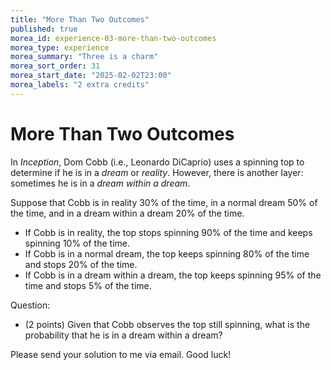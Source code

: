 ```yaml
---
title: "More Than Two Outcomes"
published: true
morea_id: experience-03-more-than-two-outcomes
morea_type: experience
morea_summary: "Three is a charm"
morea_sort_order: 31
morea_start_date: "2025-02-02T23:00"
morea_labels: "2 extra credits"
---
```


# More Than Two Outcomes

In *Inception*, Dom Cobb (i.e., Leonardo DiCaprio) uses a spinning top to determine if he is in a *dream* or *reality*. However, there is another layer: sometimes he is in a *dream within a dream*.

Suppose that Cobb is in reality 30% of the time, in a normal dream 50% of the time, and in a dream within a dream 20% of the time.
- If Cobb is in reality, the top stops spinning 90% of the time and keeps spinning 10% of the time.
- If Cobb is in a normal dream, the top keeps spinning 80% of the time and stops 20% of the time.
- If Cobb is in a dream within a dream, the top keeps spinning 95% of the time and stops 5% of the time.

Question:
- (2 points) Given that Cobb observes the top still spinning, what is the probability that he is in a dream within a dream?

Please send your solution to me via email. Good luck!

